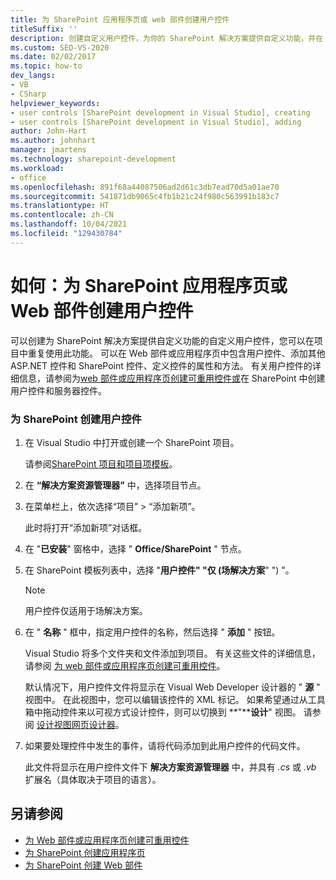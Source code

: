 ```yaml
---
title: 为 SharePoint 应用程序页或 web 部件创建用户控件
titleSuffix: ''
description: 创建自定义用户控件，为你的 SharePoint 解决方案提供自定义功能，并在 web 部件或应用程序页中重复使用该功能。
ms.custom: SEO-VS-2020
ms.date: 02/02/2017
ms.topic: how-to
dev_langs:
- VB
- CSharp
helpviewer_keywords:
- user controls [SharePoint development in Visual Studio], creating
- user controls [SharePoint development in Visual Studio], adding
author: John-Hart
ms.author: johnhart
manager: jmartens
ms.technology: sharepoint-development
ms.workload:
- office
ms.openlocfilehash: 891f68a44087506ad2d61c3db7ead70d5a01ae70
ms.sourcegitcommit: 541871db9065c4fb1b21c24f980c563991b183c7
ms.translationtype: HT
ms.contentlocale: zh-CN
ms.lasthandoff: 10/04/2021
ms.locfileid: "129430784"
---
```

# <a name="how-to-create-a-user-control-for-a-sharepoint-application-page-or-web-part"></a>如何：为 SharePoint 应用程序页或 Web 部件创建用户控件
  可以创建为 SharePoint 解决方案提供自定义功能的自定义用户控件，您可以在项目中重复使用此功能。 可以在 Web 部件或应用程序页中包含用户控件、添加其他 ASP.NET 控件和 SharePoint 控件、定义控件的属性和方法。 有关用户控件的详细信息，请参阅为[web 部件或应用程序页创建可重用控件或](../sharepoint/creating-reusable-controls-for-web-parts-or-application-pages.md)在 SharePoint 中创建用户控件和服务器控件。

### <a name="to-create-a-user-control-for-sharepoint"></a>为 SharePoint 创建用户控件

1. 在 Visual Studio 中打开或创建一个 SharePoint 项目。

     请参阅[SharePoint 项目和项目项模板](../sharepoint/sharepoint-project-and-project-item-templates.md)。

2. 在 **“解决方案资源管理器”** 中，选择项目节点。

3. 在菜单栏上，依次选择“项目” > “添加新项”。

     此时将打开“添加新项”对话框。

4. 在 "**已安装**" 窗格中，选择 " **Office/SharePoint** " 节点。

5. 在 SharePoint 模板列表中，选择 "**用户控件" "仅 (场解决方案**" ") "。

    > [!NOTE]
    > 用户控件仅适用于场解决方案。

6. 在 " **名称** " 框中，指定用户控件的名称，然后选择 " **添加** " 按钮。

     Visual Studio 将多个文件夹和文件添加到项目。 有关这些文件的详细信息，请参阅 [为 web 部件或应用程序页创建可重用控件](../sharepoint/creating-reusable-controls-for-web-parts-or-application-pages.md)。

     默认情况下，用户控件文件将显示在 Visual Web Developer 设计器的 " **源** " 视图中。 在此视图中，您可以编辑该控件的 XML 标记。 如果希望通过从工具箱中拖动控件来以可视方式设计控件，则可以切换到 **"****设计**" 视图。 请参阅 [设计视图网页设计器](/previous-versions/aspnet/ms178149\(v\=vs.100\))。

7. 如果要处理控件中发生的事件，请将代码添加到此用户控件的代码文件。

     此文件将显示在用户控件文件下 **解决方案资源管理器** 中，并具有 *.cs* 或 *.vb* 扩展名（具体取决于项目的语言）。

## <a name="see-also"></a>另请参阅
- [为 Web 部件或应用程序页创建可重用控件](../sharepoint/creating-reusable-controls-for-web-parts-or-application-pages.md)
- [为 SharePoint 创建应用程序页](../sharepoint/creating-application-pages-for-sharepoint.md)
- [为 SharePoint 创建 Web 部件](../sharepoint/creating-web-parts-for-sharepoint.md)
